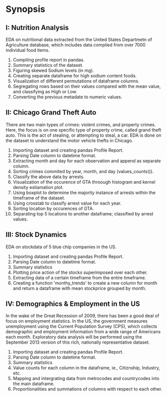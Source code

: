 # Synopsis

## I: Nutrition Analysis
EDA on nutritional data extracted from the United States Departmetn of Agriculture database, which includes data complied from over 7000 individual food items.

1. Compiling profile report in pandas.
2. Summary statistics of the dataset.
3. Figuring skewed Sodium levels (in mg).
4. Creating separate dataframe for high sodium content foods.
5. Visualization of different permutations of dataframe columns.
6. Segregating rows based on their values compared with the mean value, and classifying as High or Low.
7. Converting the previous metadate to numeric values.

## II: Chicago Grand Theft Auto
There are two main types of crimes: violent crimes, and property crimes. Here, the focus is on one specific type of property crime, called grand theft auto. This is the act of stealing, or attempting to steal, a car. EDA is done on the dataset to understand the motor vehicle thefts in Chicago. 

1. Importing dataset and creating pandas Profile Report.
2. Parsing Date column to datetime format.
3. Extracting month and day for each observation and append as separate column.
4. Sorting crimes commited by year, month, and day (values_counts()).
5. Classify the above data by arrests.
6. Visualization of the occurence of GTA throough histogram and kernel density estiamation plot.
7. Using boxplot to determine the majority instance of arrests within the timeframe of the dataset.
8. Using crosstab to classify arrest value for each year.
9. Sorting location by occurences of GTA.
10. Separating top 5 locations to another dataframe; classified by arrest values.

## III: Stock Dynamics
EDA on stockdata of 5 blue chip companies in the US.

1. Importing dataset and creating pandas Profile Report.
2. Parsing Date column to datetime format.
3. Summary statistics
4. Plotting price action of the stocks superimposed over each other.
5. Extracting data of a certain timeframe from the entire timeframe.
6. Creating a function 'monthy_trends' to create a new column for month and return a dataframe with mean stockprice grouped by month.

## IV: Demographics & Employment in the US
In the wake of the Great Recession of 2009, there has been a good deal of focus on employment statistics. In the US, the government measures unemployment using the Current Population Survey (CPS), which collects demographic and employment information from a wide range of Americans each month. Exploratory data analysis will be performed using the September 2013 version of this rich, nationally representative dataset.

1. Importing dataset and creating pandas Profile Report.
2. Parsing Date column to datetime format.
3. Summary statistics
4. Value counts for each column in the dataframe, ie., Citiznship, Industry, etc.
5. Mapping and intergrating data from metrocodes and countrycodes into the main dataframe.
6. Proportionalities and summations of columns with respect to each other.
